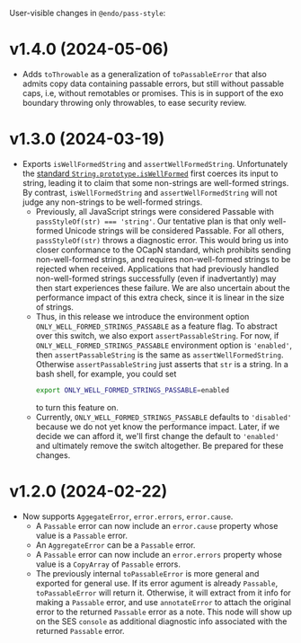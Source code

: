 User-visible changes in `@endo/pass-style`:

# v1.4.0 (2024-05-06)

- Adds `toThrowable` as a generalization of `toPassableError` that also admits copy data containing passable errors, but still without passable caps, i.e, without remotables or promises. This is in support of the exo boundary throwing only throwables, to ease security review.

# v1.3.0 (2024-03-19)

- Exports `isWellFormedString` and `assertWellFormedString`. Unfortunately the [standard `String.prototype.isWellFormed`](https://tc39.es/proposal-is-usv-string/) first coerces its input to string, leading it to claim that some non-strings are well-formed strings. By contrast, `isWellFormedString` and `assertWellFormedString` will not judge any non-strings to be well-formed strings.
  - Previously, all JavaScript strings were considered Passable with `passStyleOf(str) === 'string'`. Our tentative plan is that only well-formed Unicode strings will be considered Passable. For all others, `passStyleOf(str)` throws a diagnostic error. This would bring us into closer conformance to the OCapN standard, which prohibits sending non-well-formed strings, and requires non-well-formed strings to be rejected when received. Applications that had previously handled non-well-formed strings successfully (even if inadvertantly) may then start experiences these failure. We are also uncertain about the performance impact of this extra check, since it is linear in the size of strings.
  - Thus, in this release we introduce the environment option `ONLY_WELL_FORMED_STRINGS_PASSABLE` as a feature flag. To abstract over this switch, we also export `assertPassableString`. For now, if `ONLY_WELL_FORMED_STRINGS_PASSABLE` environment option is `'enabled'`, then `assertPassableString` is the same as `assertWellFormedString`. Otherwise `assertPassableString` just asserts that `str` is a string. In a bash shell, for example, you could set
      ```sh
      export ONLY_WELL_FORMED_STRINGS_PASSABLE=enabled
      ```
      to turn this feature on.
  - Currently, `ONLY_WELL_FORMED_STRINGS_PASSABLE` defaults to `'disabled'` because we do not yet know the performance impact. Later, if we decide we can afford it, we'll first change the default to `'enabled'` and ultimately remove the switch altogether. Be prepared for these changes.

# v1.2.0 (2024-02-22)

- Now supports `AggegateError`, `error.errors`, `error.cause`.
  - A `Passable` error can now include an `error.cause` property whose
    value is a `Passable` error.
  - An `AggregateError` can be a `Passable` error.
  - A `Passable` error can now include an `error.errors` property whose
    value is a `CopyArray` of `Passable` errors.
  - The previously internal `toPassableError` is more general and exported
    for general use. If its error agument is already `Passable`,
    `toPassableError` will return it. Otherwise, it will extract from it
    info for making a `Passable` error, and use `annotateError` to attach
    the original error to the returned `Passable` error as a note. This
    node will show up on the SES `console` as additional diagnostic info
    associated with the returned `Passable` error.
